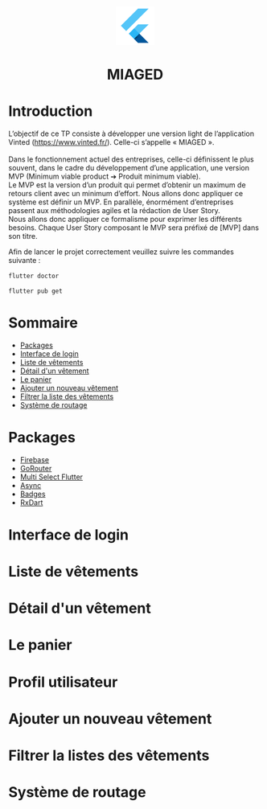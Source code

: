 <div align="center">
    <img src="docs/pictures/flutter.png" title="Flutter logo" width="15%"/>
    <h1>MIAGED</h1>
</div>

# Introduction
L’objectif de ce TP consiste à développer une version light de l’application Vinted (https://www.vinted.fr/). Celle-ci s’appelle « MIAGED ».</br></br>
Dans le fonctionnement actuel des entreprises, celle-ci définissent le plus souvent, dans le cadre du développement d’une application, une version MVP (Minimum viable product ➔ Produit minimum viable).</br>
Le MVP est la version d’un produit qui permet d’obtenir un maximum de retours client avec un minimum d’effort. Nous allons donc appliquer ce système est définir un MVP.
En parallèle, énormément d’entreprises passent aux méthodologies agiles et la rédaction de User Story.</br>
Nous allons donc appliquer ce formalisme pour exprimer les différents besoins. Chaque User Story composant le MVP sera préfixé de [MVP] dans son titre.</br>

Afin de lancer le projet correctement veuillez suivre les commandes suivante :
````console
flutter doctor
````
`````console
flutter pub get
`````
# Sommaire
- [Packages](#packages)
- [Interface de login](#interface-de-login)
- [Liste de vêtements](#liste-de-vêtements)
- [Détail d'un vêtement](#détail-dun-vêtement)
- [Le panier](#le-panier)
- [Ajouter un nouveau vêtement](#ajouter-un-nouveau-vêtement)
- [Filtrer la liste des vêtements](#filtrer-la-listes-des-vêtements)
- [Système de routage](#système-de-routage)
# Packages
* [Firebase](https://firebase.flutter.dev)
* [GoRouter](https://pub.dev/packages/go_router)
* [Multi Select Flutter](https://pub.dev/packages/multi_select_flutter)
* [Async](https://api.dart.dev/stable/2.18.6/dart-async/dart-async-library.html)
* [Badges](https://pub.dev/packages/badges)
* [RxDart](https://pub.dev/packages/rxdart)
# Interface de login
# Liste de vêtements
# Détail d'un vêtement
# Le panier
# Profil utilisateur
# Ajouter un nouveau vêtement
# Filtrer la listes des vêtements
# Système de routage
